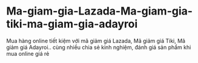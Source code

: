 # Ma-giam-gia-Lazada-Ma-giam-gia-tiki-ma-giam-gia-adayroi
Mua hàng online tiết kiệm với mã giảm giá Lazada, Mã giảm giá Tiki, Mã giảm giá Adayroi.. cùng nhiều chia sẻ kinh nghiệm, đánh giá sản phẩm khi mua online giá rẻ
